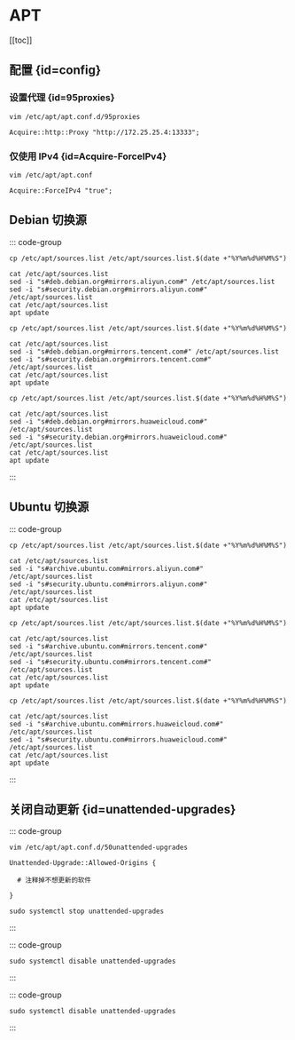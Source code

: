 # APT

[[toc]]

## 配置 {id=config}

### 设置代理 {id=95proxies}

```shell
vim /etc/apt/apt.conf.d/95proxies
```

```shell
Acquire::http::Proxy "http://172.25.25.4:13333";
```

### 仅使用 IPv4 {id=Acquire-ForceIPv4}

```shell
vim /etc/apt/apt.conf
```

```shell
Acquire::ForceIPv4 "true";
```

## Debian 切换源

::: code-group

```shell [阿里镜像]
cp /etc/apt/sources.list /etc/apt/sources.list.$(date +"%Y%m%d%H%M%S")

cat /etc/apt/sources.list
sed -i "s#deb.debian.org#mirrors.aliyun.com#" /etc/apt/sources.list
sed -i "s#security.debian.org#mirrors.aliyun.com#" /etc/apt/sources.list
cat /etc/apt/sources.list
apt update
```

```shell [腾讯镜像]
cp /etc/apt/sources.list /etc/apt/sources.list.$(date +"%Y%m%d%H%M%S")

cat /etc/apt/sources.list
sed -i "s#deb.debian.org#mirrors.tencent.com#" /etc/apt/sources.list
sed -i "s#security.debian.org#mirrors.tencent.com#" /etc/apt/sources.list
cat /etc/apt/sources.list
apt update
```

```shell [华为镜像]
cp /etc/apt/sources.list /etc/apt/sources.list.$(date +"%Y%m%d%H%M%S")

cat /etc/apt/sources.list
sed -i "s#deb.debian.org#mirrors.huaweicloud.com#" /etc/apt/sources.list
sed -i "s#security.debian.org#mirrors.huaweicloud.com#" /etc/apt/sources.list
cat /etc/apt/sources.list
apt update
```

:::

## Ubuntu 切换源

::: code-group

```shell [阿里镜像]
cp /etc/apt/sources.list /etc/apt/sources.list.$(date +"%Y%m%d%H%M%S")

cat /etc/apt/sources.list
sed -i "s#archive.ubuntu.com#mirrors.aliyun.com#" /etc/apt/sources.list
sed -i "s#security.ubuntu.com#mirrors.aliyun.com#" /etc/apt/sources.list
cat /etc/apt/sources.list
apt update
```

```shell [腾讯镜像]
cp /etc/apt/sources.list /etc/apt/sources.list.$(date +"%Y%m%d%H%M%S")

cat /etc/apt/sources.list
sed -i "s#archive.ubuntu.com#mirrors.tencent.com#" /etc/apt/sources.list
sed -i "s#security.ubuntu.com#mirrors.tencent.com#" /etc/apt/sources.list
cat /etc/apt/sources.list
apt update
```

```shell [华为镜像]
cp /etc/apt/sources.list /etc/apt/sources.list.$(date +"%Y%m%d%H%M%S")

cat /etc/apt/sources.list
sed -i "s#archive.ubuntu.com#mirrors.huaweicloud.com#" /etc/apt/sources.list
sed -i "s#security.ubuntu.com#mirrors.huaweicloud.com#" /etc/apt/sources.list
cat /etc/apt/sources.list
apt update
```

:::

## 关闭自动更新 {id=unattended-upgrades}

::: code-group

```shell [禁用指定更新]
vim /etc/apt/apt.conf.d/50unattended-upgrades

Unattended-Upgrade::Allowed-Origins {
  
  # 注释掉不想更新的软件
  
}

sudo systemctl stop unattended-upgrades
```

:::

::: code-group

```shell [停止 unattended-upgrades]
sudo systemctl disable unattended-upgrades
```

:::

::: code-group

```shell [关闭 unattended-upgrades 开机自启]
sudo systemctl disable unattended-upgrades
```

:::
